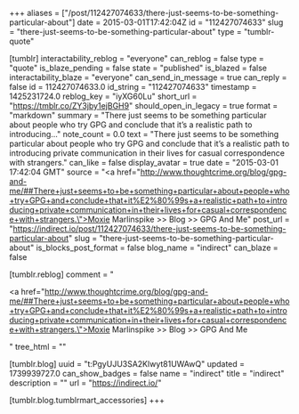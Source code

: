 +++
aliases = ["/post/112427074633/there-just-seems-to-be-something-particular-about"]
date = 2015-03-01T17:42:04Z
id = "112427074633"
slug = "there-just-seems-to-be-something-particular-about"
type = "tumblr-quote"

[tumblr]
interactability_reblog = "everyone"
can_reblog = false
type = "quote"
is_blaze_pending = false
state = "published"
is_blazed = false
interactability_blaze = "everyone"
can_send_in_message = true
can_reply = false
id = 112427074633.0
id_string = "112427074633"
timestamp = 1425231724.0
reblog_key = "iyXG60Lu"
short_url = "https://tmblr.co/ZY3jby1ejBGH9"
should_open_in_legacy = true
format = "markdown"
summary = "There just seems to be something particular about people who try GPG and conclude that it’s a realistic path to introducing..."
note_count = 0.0
text = "There just seems to be something particular about people who try GPG and conclude that it’s a realistic path to introducing private communication in their lives for casual correspondence with strangers."
can_like = false
display_avatar = true
date = "2015-03-01 17:42:04 GMT"
source = "<a href=\"http://www.thoughtcrime.org/blog/gpg-and-me/##There+just+seems+to+be+something+particular+about+people+who+try+GPG+and+conclude+that+it%E2%80%99s+a+realistic+path+to+introducing+private+communication+in+their+lives+for+casual+correspondence+with+strangers.\">Moxie Marlinspike &gt;&gt; Blog &gt;&gt; GPG And Me</a>"
post_url = "https://indirect.io/post/112427074633/there-just-seems-to-be-something-particular-about"
slug = "there-just-seems-to-be-something-particular-about"
is_blocks_post_format = false
blog_name = "indirect"
can_blaze = false

[tumblr.reblog]
comment = "<p><a href=\"http://www.thoughtcrime.org/blog/gpg-and-me/##There+just+seems+to+be+something+particular+about+people+who+try+GPG+and+conclude+that+it%E2%80%99s+a+realistic+path+to+introducing+private+communication+in+their+lives+for+casual+correspondence+with+strangers.\">Moxie Marlinspike >> Blog >> GPG And Me</a></p>"
tree_html = ""

[tumblr.blog]
uuid = "t:PgyUJU3SA2Klwyt81UWAwQ"
updated = 1739939727.0
can_show_badges = false
name = "indirect"
title = "indirect"
description = ""
url = "https://indirect.io/"

[tumblr.blog.tumblrmart_accessories]
+++
